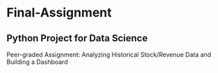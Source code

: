 # Final-Assignment
## Python Project for Data Science
Peer-graded Assignment: Analyzing Historical Stock/Revenue Data and Building a Dashboard
